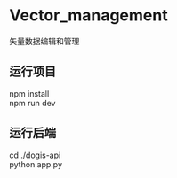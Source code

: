 # Vector_management
矢量数据编辑和管理
## 运行项目
npm install <br>
npm run dev
## 运行后端
cd ./dogis-api <br>
python app.py
